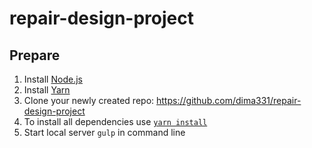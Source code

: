 # repair-design-project


## Prepare
1. Install [Node.js](https://nodejs.org/en/download/)
2. Install [Yarn](https://yarnpkg.com/en/docs/install#windows-stable)   
3. Clone your newly created repo: https://github.com/dima331/repair-design-project  
5. To install all dependencies use [`yarn install`](https://yarnpkg.com/lang/en/docs/cli/install/)  
6. Start local server ```gulp``` in command line